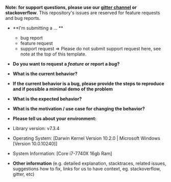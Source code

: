 **Note: for support questions, please use our [gitter channel](https://gitter.im/gosiris/siris) or stackoverflow**. This repository's issues are reserved for feature requests and bug reports.

*   **I'm submitting a ... **

    *   bug report
    *   feature request
    *   support request => Please do not submit support request here, see note at the top of this template.
*   **Do you want to request a _feature_ or report a _bug_?**

*   **What is the current behavior?**

*   **If the current behavior is a bug, please provide the steps to reproduce and if possible a minimal demo of the problem** 

*   **What is the expected behavior?**

*   **What is the motivation / use case for changing the behavior?**

*   **Please tell us about your environment:**

*   Library version: v7.3.4
*   Operating System: [Darwin Kernel Version 10.2.0 | Microsoft Windows [Version 10.0.10240]]
*   System Information: [Core i7-7740X 16gb Ram]

*   **Other information** (e.g. detailed explanation, stacktraces, related issues, suggestions how to fix, links for us to have context, eg. stackoverflow, gitter, etc)